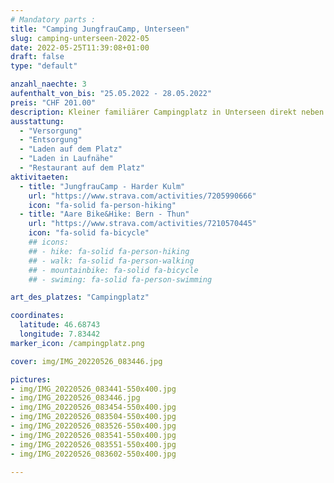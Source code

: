 ```yaml
---
# Mandatory parts :
title: "Camping JungfrauCamp, Unterseen"
slug: camping-unterseen-2022-05
date: 2022-05-25T11:39:08+01:00
draft: false
type: "default"

anzahl_naechte: 3
aufenthalt_von_bis: "25.05.2022 - 28.05.2022"
preis: "CHF 201.00"
description: Kleiner familiärer Campingplatz in Unterseen direkt neben Interlaken. Kleiner Laden auf dem Platz und auch ein kleines aber feines Restaurant. Weiter hinten auf dem Camping, bei den Saisonplätzen, hat es noch einen Pool. Jederzeit gerne wieder.
ausstattung:
  - "Versorgung"
  - "Entsorgung"
  - "Laden auf dem Platz"
  - "Laden in Laufnähe"
  - "Restaurant auf dem Platz"
aktivitaeten:
  - title: "JungfrauCamp - Harder Kulm"
    url: "https://www.strava.com/activities/7205990666"
    icon: "fa-solid fa-person-hiking"
  - title: "Aare Bike&Hike: Bern - Thun"
    url: "https://www.strava.com/activities/7210570445"
    icon: "fa-solid fa-bicycle"
    ## icons:
    ## - hike: fa-solid fa-person-hiking
    ## - walk: fa-solid fa-person-walking
    ## - mountainbike: fa-solid fa-bicycle
    ## - swiming: fa-solid fa-person-swimming

art_des_platzes: "Campingplatz"

coordinates:
  latitude: 46.68743
  longitude: 7.83442
marker_icon: /campingplatz.png

cover: img/IMG_20220526_083446.jpg

pictures: 
- img/IMG_20220526_083441-550x400.jpg
- img/IMG_20220526_083446.jpg
- img/IMG_20220526_083454-550x400.jpg
- img/IMG_20220526_083504-550x400.jpg
- img/IMG_20220526_083526-550x400.jpg
- img/IMG_20220526_083541-550x400.jpg
- img/IMG_20220526_083551-550x400.jpg
- img/IMG_20220526_083602-550x400.jpg

---
```

